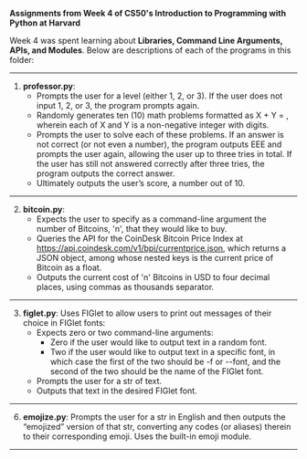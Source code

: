 **Assignments from Week 4 of CS50's Introduction to Programming with Python at Harvard**

Week 4 was spent learning about **Libraries, Command Line Arguments, APIs, and Modules**. Below are descriptions of each of the programs in this folder:  
  
-----------------------------------------------------------------------------------------------------------------------------------------------------------
  
1. **professor.py**: 
   - Prompts the user for a level (either 1, 2, or 3). If the user does not input 1, 2, or 3, the program prompts again.
   - Randomly generates ten (10) math problems formatted as X + Y = , wherein each of X and Y is a non-negative integer with  digits.
   - Prompts the user to solve each of these problems. If an answer is not correct (or not even a number), the program outputs EEE and prompts the user again, allowing the user up to three tries in total. If the user has still not answered correctly after three tries, the program outputs the correct answer.
   - Ultimately outputs the user’s score, a number out of 10.
  
-----------------------------------------------------------------------------------------------------------------------------------------------------------
  
2. **bitcoin.py**: 
   - Expects the user to specify as a command-line argument the number of Bitcoins, 'n', that they would like to buy.
   - Queries the API for the CoinDesk Bitcoin Price Index at https://api.coindesk.com/v1/bpi/currentprice.json, which returns a JSON object, among whose nested keys is the current price of Bitcoin as a float.
   - Outputs the current cost of 'n' Bitcoins in USD to four decimal places, using commas as thousands separator.
  
-----------------------------------------------------------------------------------------------------------------------------------------------------------
  
3. **figlet.py**: Uses FIGlet to allow users to print out messages of their choice in FIGlet fonts:
   - Expects zero or two command-line arguments:
      - Zero if the user would like to output text in a random font.
      - Two if the user would like to output text in a specific font, in which case the first of the two should be -f or --font, and the second of the two should be the name of the FIGlet font.
   - Prompts the user for a str of text.
   - Outputs that text in the desired FIGlet font.
  
-----------------------------------------------------------------------------------------------------------------------------------------------------------


6. **emojize.py**: Prompts the user for a str in English and then outputs the “emojized” version of that str, converting any codes (or aliases) therein to their corresponding emoji. Uses the built-in emoji module.  
  
-----------------------------------------------------------------------------------------------------------------------------------------------------------
